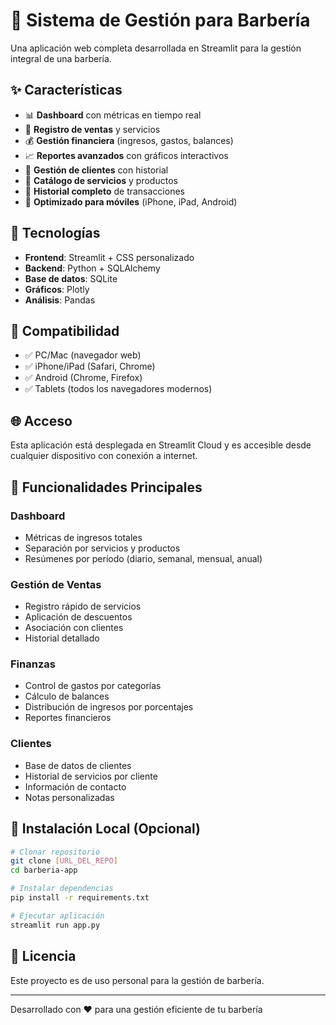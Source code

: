 # 🏪 Sistema de Gestión para Barbería

Una aplicación web completa desarrollada en Streamlit para la gestión integral de una barbería.

## ✨ Características

- 📊 **Dashboard** con métricas en tiempo real
- 🧾 **Registro de ventas** y servicios
- 💰 **Gestión financiera** (ingresos, gastos, balances)
- 📈 **Reportes avanzados** con gráficos interactivos
- 👤 **Gestión de clientes** con historial
- 🧰 **Catálogo de servicios** y productos
- 📜 **Historial completo** de transacciones
- 📱 **Optimizado para móviles** (iPhone, iPad, Android)

## 🚀 Tecnologías

- **Frontend**: Streamlit + CSS personalizado
- **Backend**: Python + SQLAlchemy
- **Base de datos**: SQLite
- **Gráficos**: Plotly
- **Análisis**: Pandas

## 📱 Compatibilidad

- ✅ PC/Mac (navegador web)
- ✅ iPhone/iPad (Safari, Chrome)
- ✅ Android (Chrome, Firefox)
- ✅ Tablets (todos los navegadores modernos)

## 🌐 Acceso

Esta aplicación está desplegada en Streamlit Cloud y es accesible desde cualquier dispositivo con conexión a internet.

## 💼 Funcionalidades Principales

### Dashboard
- Métricas de ingresos totales
- Separación por servicios y productos
- Resúmenes por período (diario, semanal, mensual, anual)

### Gestión de Ventas
- Registro rápido de servicios
- Aplicación de descuentos
- Asociación con clientes
- Historial detallado

### Finanzas
- Control de gastos por categorías
- Cálculo de balances
- Distribución de ingresos por porcentajes
- Reportes financieros

### Clientes
- Base de datos de clientes
- Historial de servicios por cliente
- Información de contacto
- Notas personalizadas

## 🔧 Instalación Local (Opcional)

```bash
# Clonar repositorio
git clone [URL_DEL_REPO]
cd barberia-app

# Instalar dependencias
pip install -r requirements.txt

# Ejecutar aplicación
streamlit run app.py
```

## 📄 Licencia

Este proyecto es de uso personal para la gestión de barbería.

---

Desarrollado con ❤️ para una gestión eficiente de tu barbería
